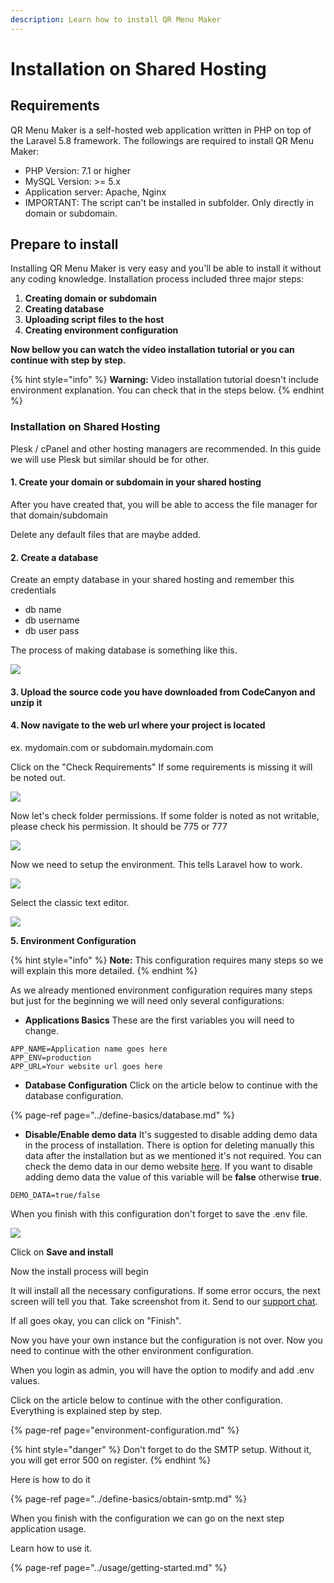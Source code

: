 ```yaml
---
description: Learn how to install QR Menu Maker
---
```


# Installation on Shared Hosting

## Requirements

QR Menu Maker is a self-hosted web application written in PHP on top of the Laravel 5.8 framework. The followings are required to install QR Menu Maker:

* PHP Version: 7.1 or higher
* MySQL Version: &gt;= 5.x
* Application server: Apache, Nginx
* IMPORTANT: The script can't be installed in subfolder. Only directly in domain or subdomain.

## Prepare to install

Installing QR Menu Maker is very easy and you'll be able to install it without any coding knowledge. Installation process included three major steps:

1. **Creating domain or subdomain**
2. **Creating database**
3. **Uploading script files to the host**
4. **Creating environment configuration**

**Now bellow you can watch the video installation tutorial or you can continue with step by step.**

{% hint style="info" %}
**Warning:** Video installation tutorial doesn't include environment explanation. You can check that in the steps below.
{% endhint %}

### Installation on Shared Hosting

Plesk / cPanel and other hosting managers are recommended. In this guide we will use Plesk but similar should be for other.

#### 1. Create your domain or subdomain in your shared hosting

After you have created that, you will be able to access the file manager for that domain/subdomain

Delete any default files that are maybe added.

#### 2. Create a database

Create an empty database in your shared hosting and remember this credentials

* db name
* db username
* db user pass

The process of making database is something like this.

![](../.gitbook/assets/dbadd.png)

#### 3.  Upload the source code you have downloaded from CodeCanyon and unzip it

#### 4. Now navigate to the web url where your project is located

ex. mydomain.com or subdomain.mydomain.com

Click on the "Check Requirements" If some requirements is missing it will be noted out.

![](../.gitbook/assets/system.png)

Now let's check folder permissions. If some folder is noted as not writable, please check his permission. It should be 775 or 777

![](../.gitbook/assets/permissions.png)

Now we need to setup the environment. This tells Laravel how to work.

![](../.gitbook/assets/classic.png)

Select the classic text editor.

![](../.gitbook/assets/save_env%20%281%29.png)

**5. Environment Configuration**

{% hint style="info" %}
**Note:** This configuration requires many steps so we will explain this more detailed.
{% endhint %}

As we already mentioned environment configuration requires many steps but just for the beginning we will need only several configurations:

* **Applications Basics** These are the first variables you will need to change.

```text
APP_NAME=Application name goes here
APP_ENV=production
APP_URL=Your website url goes here
```

* **Database Configuration** Click on the article below to continue with the database configuration.

{% page-ref page="../define-basics/database.md" %}

* **Disable/Enable demo data** It's suggested to disable adding demo data in the process of installation. There is option for deleting  manually this data after the installation but as we mentioned it's not required. You can check the demo data in our demo website [here](https://QR%20Menu%20Maker.site/).   If you want to disable adding demo data the value of this variable will be **false** otherwise **true**.

```text
DEMO_DATA=true/false
```

When you finish with this configuration don't forget to save the .env file.

![](../.gitbook/assets/save_env.png)

Click on **Save and install**

Now the install process will begin

It will install all the necessary configurations. If some error occurs, the next screen will tell you that. Take screenshot from it. Send to our [support chat](https://help.mobidonia.com/#QR%20Menu%20Maker).

If all goes okay, you can click on "Finish".

Now you have your own instance but the configuration is not over. Now you need to continue with the other environment configuration.

When you login as admin, you will have the option to modify and add .env values.

Click on the article below to continue with the other configuration. Everything is explained step by step.

{% page-ref page="environment-configuration.md" %}

{% hint style="danger" %}
Don't forget to do the SMTP setup. Without it, you will get error 500 on register.
{% endhint %}

Here is how to do it

{% page-ref page="../define-basics/obtain-smtp.md" %}

When you finish with the configuration we can go on the next step application usage.

Learn how to use it.

{% page-ref page="../usage/getting-started.md" %}

